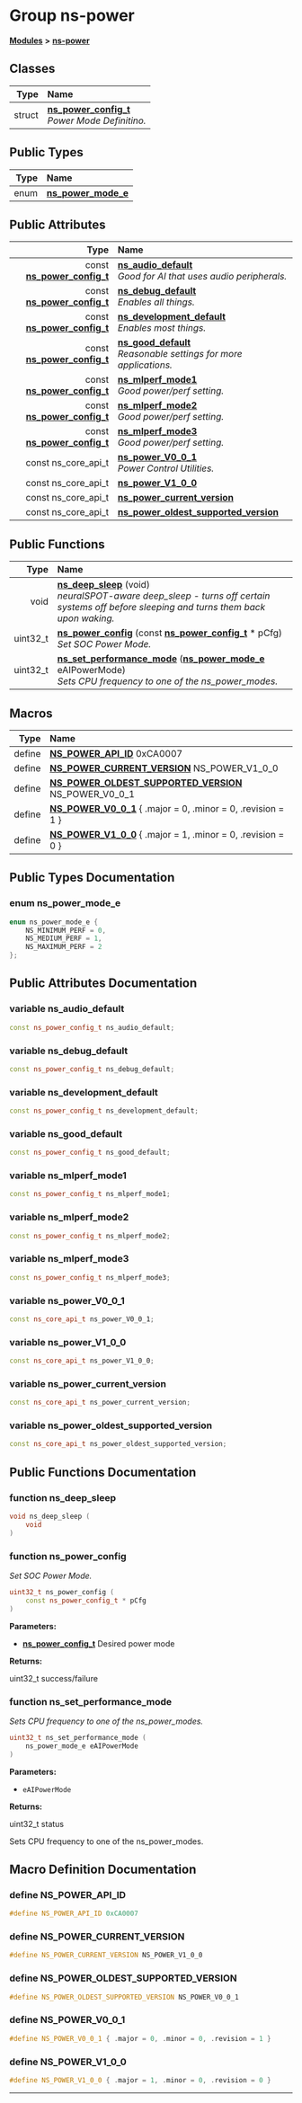 

# Group ns-power



[**Modules**](modules.md) **>** [**ns-power**](group__ns-power.md)




















## Classes

| Type | Name |
| ---: | :--- |
| struct | [**ns\_power\_config\_t**](structns__power__config__t.md) <br>_Power Mode Definitino._  |


## Public Types

| Type | Name |
| ---: | :--- |
| enum  | [**ns\_power\_mode\_e**](#enum-ns_power_mode_e)  <br> |




## Public Attributes

| Type | Name |
| ---: | :--- |
|  const [**ns\_power\_config\_t**](structns__power__config__t.md) | [**ns\_audio\_default**](#variable-ns_audio_default)  <br>_Good for AI that uses audio peripherals._  |
|  const [**ns\_power\_config\_t**](structns__power__config__t.md) | [**ns\_debug\_default**](#variable-ns_debug_default)  <br>_Enables all things._  |
|  const [**ns\_power\_config\_t**](structns__power__config__t.md) | [**ns\_development\_default**](#variable-ns_development_default)  <br>_Enables most things._  |
|  const [**ns\_power\_config\_t**](structns__power__config__t.md) | [**ns\_good\_default**](#variable-ns_good_default)  <br>_Reasonable settings for more applications._  |
|  const [**ns\_power\_config\_t**](structns__power__config__t.md) | [**ns\_mlperf\_mode1**](#variable-ns_mlperf_mode1)  <br>_Good power/perf setting._  |
|  const [**ns\_power\_config\_t**](structns__power__config__t.md) | [**ns\_mlperf\_mode2**](#variable-ns_mlperf_mode2)  <br>_Good power/perf setting._  |
|  const [**ns\_power\_config\_t**](structns__power__config__t.md) | [**ns\_mlperf\_mode3**](#variable-ns_mlperf_mode3)  <br>_Good power/perf setting._  |
|  const ns\_core\_api\_t | [**ns\_power\_V0\_0\_1**](#variable-ns_power_v0_0_1)  <br>_Power Control Utilities._  |
|  const ns\_core\_api\_t | [**ns\_power\_V1\_0\_0**](#variable-ns_power_v1_0_0)  <br> |
|  const ns\_core\_api\_t | [**ns\_power\_current\_version**](#variable-ns_power_current_version)  <br> |
|  const ns\_core\_api\_t | [**ns\_power\_oldest\_supported\_version**](#variable-ns_power_oldest_supported_version)  <br> |
















## Public Functions

| Type | Name |
| ---: | :--- |
|  void | [**ns\_deep\_sleep**](#function-ns_deep_sleep) (void) <br>_neuralSPOT-aware deep\_sleep - turns off certain systems off before sleeping and turns them back upon waking._  |
|  uint32\_t | [**ns\_power\_config**](#function-ns_power_config) (const [**ns\_power\_config\_t**](structns__power__config__t.md) \* pCfg) <br>_Set SOC Power Mode._  |
|  uint32\_t | [**ns\_set\_performance\_mode**](#function-ns_set_performance_mode) ([**ns\_power\_mode\_e**](ns__peripherals__power_8h.md#enum-ns_power_mode_e) eAIPowerMode) <br>_Sets CPU frequency to one of the ns\_power\_modes._  |



























## Macros

| Type | Name |
| ---: | :--- |
| define  | [**NS\_POWER\_API\_ID**](ns__peripherals__power_8h.md#define-ns_power_api_id)  0xCA0007<br> |
| define  | [**NS\_POWER\_CURRENT\_VERSION**](ns__peripherals__power_8h.md#define-ns_power_current_version)  NS\_POWER\_V1\_0\_0<br> |
| define  | [**NS\_POWER\_OLDEST\_SUPPORTED\_VERSION**](ns__peripherals__power_8h.md#define-ns_power_oldest_supported_version)  NS\_POWER\_V0\_0\_1<br> |
| define  | [**NS\_POWER\_V0\_0\_1**](ns__peripherals__power_8h.md#define-ns_power_v0_0_1)          { .major = 0, .minor = 0, .revision = 1 }<br> |
| define  | [**NS\_POWER\_V1\_0\_0**](ns__peripherals__power_8h.md#define-ns_power_v1_0_0)          { .major = 1, .minor = 0, .revision = 0 }<br> |

## Public Types Documentation




### enum ns\_power\_mode\_e 

```C++
enum ns_power_mode_e {
    NS_MINIMUM_PERF = 0,
    NS_MEDIUM_PERF = 1,
    NS_MAXIMUM_PERF = 2
};
```



## Public Attributes Documentation




### variable ns\_audio\_default 

```C++
const ns_power_config_t ns_audio_default;
```






### variable ns\_debug\_default 

```C++
const ns_power_config_t ns_debug_default;
```






### variable ns\_development\_default 

```C++
const ns_power_config_t ns_development_default;
```






### variable ns\_good\_default 

```C++
const ns_power_config_t ns_good_default;
```






### variable ns\_mlperf\_mode1 

```C++
const ns_power_config_t ns_mlperf_mode1;
```






### variable ns\_mlperf\_mode2 

```C++
const ns_power_config_t ns_mlperf_mode2;
```






### variable ns\_mlperf\_mode3 

```C++
const ns_power_config_t ns_mlperf_mode3;
```






### variable ns\_power\_V0\_0\_1 

```C++
const ns_core_api_t ns_power_V0_0_1;
```






### variable ns\_power\_V1\_0\_0 

```C++
const ns_core_api_t ns_power_V1_0_0;
```






### variable ns\_power\_current\_version 

```C++
const ns_core_api_t ns_power_current_version;
```






### variable ns\_power\_oldest\_supported\_version 

```C++
const ns_core_api_t ns_power_oldest_supported_version;
```



## Public Functions Documentation




### function ns\_deep\_sleep 

```C++
void ns_deep_sleep (
    void
) 
```






### function ns\_power\_config 

_Set SOC Power Mode._ 
```C++
uint32_t ns_power_config (
    const ns_power_config_t * pCfg
) 
```





**Parameters:**


* [**ns\_power\_config\_t**](structns__power__config__t.md) Desired power mode 



**Returns:**

uint32\_t success/failure 





        



### function ns\_set\_performance\_mode 

_Sets CPU frequency to one of the ns\_power\_modes._ 
```C++
uint32_t ns_set_performance_mode (
    ns_power_mode_e eAIPowerMode
) 
```





**Parameters:**


* `eAIPowerMode` 



**Returns:**

uint32\_t status


Sets CPU frequency to one of the ns\_power\_modes. 


        
## Macro Definition Documentation





### define NS\_POWER\_API\_ID 

```C++
#define NS_POWER_API_ID 0xCA0007
```






### define NS\_POWER\_CURRENT\_VERSION 

```C++
#define NS_POWER_CURRENT_VERSION NS_POWER_V1_0_0
```






### define NS\_POWER\_OLDEST\_SUPPORTED\_VERSION 

```C++
#define NS_POWER_OLDEST_SUPPORTED_VERSION NS_POWER_V0_0_1
```






### define NS\_POWER\_V0\_0\_1 

```C++
#define NS_POWER_V0_0_1 { .major = 0, .minor = 0, .revision = 1 }
```






### define NS\_POWER\_V1\_0\_0 

```C++
#define NS_POWER_V1_0_0 { .major = 1, .minor = 0, .revision = 0 }
```




------------------------------


